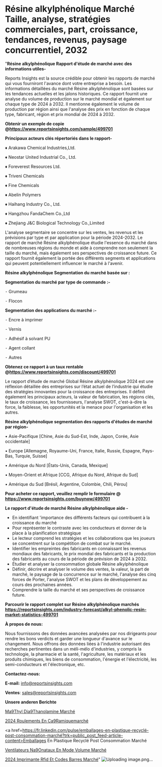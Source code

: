 # Résine alkylphénolique Marché Taille, analyse, stratégies commerciales, part, croissance, tendances, revenus, paysage concurrentiel, 2032

"<strong>Résine alkylphénolique Rapport d'étude de marché avec des informations utiles-</strong>

Reports Insights est la source crédible pour obtenir les rapports de marché qui vous fourniront l'avance dont votre entreprise a besoin. Les informations détaillées du marché Résine alkylphénolique sont basées sur les tendances actuelles et les jalons historiques. Ce rapport fournit une analyse du volume de production sur le marché mondial et également sur chaque type de 2024 à 2032. Il mentionne également le volume de production par région ainsi que l'analyse des prix en fonction de chaque type, fabricant, région et prix mondial de 2024 à 2032.

<strong><b>Obtenir un exemple de copie @</b></strong><a href=https://www.reportsinsights.com/sample/499701><strong><b>https://www.reportsinsights.com/sample/499701</b></strong></a>

<b>Principaux acteurs clés répertoriés dans le rapport-</b>

<b> </b>♦ Arakawa Chemical Industries,Ltd.

♦ Neostar United Industrial Co., Ltd.

♦ Foreverest Resources Ltd.

♦ Triveni Chemicals

♦ Fine Chemicals

♦ Abelin Polymers

♦ Haihang Industry Co., Ltd.

♦ Hangzhou FandaChem Co.,Ltd

♦ Zhejiang J&C Biological Technology Co.,Limited

L'analyse segmentaire se concentre sur les ventes, les revenus et les prévisions par type et par application pour la période 2024-2032. Le rapport de marché Résine alkylphénolique étudie l'essence du marché dans de nombreuses régions du monde et aide à comprendre non seulement la taille du marché, mais également ses perspectives de croissance future. Ce rapport fournit également la portée des différents segments et applications qui peuvent potentiellement influencer le marché à l'avenir.

<strong>Résine alkylphénolique Segmentation du marché basée sur :</strong>

<strong>Segmentation du marché par type de commande :-</strong>

⁃ Grumeau

⁃ Flocon

<strong>Segmentation des applications du marché :-</strong>

⁃ Encre à imprimer

⁃ Vernis

⁃ Adhésif à solvant PU

⁃ Agent collant

⁃ Autres

<strong><b>Obtenez ce rapport à un taux rentable @</b></strong><a href=https://www.reportsinsights.com/discount/499701><strong><b>https://www.reportsinsights.com/discount/499701</b></strong></a>

Le rapport d’étude de marché Global Résine alkylphénolique 2024 est une réflexion détaillée des entreprises sur l’état actuel de l’industrie qui étudie des stratégies innovantes pour la croissance des entreprises. Il définit également les principaux acteurs, la valeur de fabrication, les régions clés, le taux de croissance, les fournisseurs, l'analyse SWOT, c'est-à-dire la force, la faiblesse, les opportunités et la menace pour l'organisation et les autres.

<strong>Résine alkylphénolique segmentation des rapports d'études de marché par région-</strong>

• Asie-Pacifique [Chine, Asie du Sud-Est, Inde, Japon, Corée, Asie occidentale]

• Europe [Allemagne, Royaume-Uni, France, Italie, Russie, Espagne, Pays-Bas, Turquie, Suisse]

• Amérique du Nord [États-Unis, Canada, Mexique]

• Moyen-Orient et Afrique [CCG, Afrique du Nord, Afrique du Sud]

• Amérique du Sud [Brésil, Argentine, Colombie, Chili, Pérou]

<strong>Pour acheter ce rapport, veuillez remplir le formulaire @   <a href=https://www.reportsinsights.com/buynow/499701>https://www.reportsinsights.com/buynow/499701</a></strong>

<strong>Le rapport d'étude de marché Résine alkylphénolique aide -</strong>
<ul>
  <li>En identifiant 'importance des différents facteurs qui contribuent à la croissance du marché</li>
  <li>Pour représenter le contraste avec les conducteurs et donner de la place à la planification stratégique</li>
  <li>Le lecteur comprend les stratégies et les collaborations que les joueurs se concentrent sur la compétition de combat sur le marché.</li>
  <li>Identifier les empreintes des fabricants en connaissant les revenus mondiaux des fabricants, le prix mondial des fabricants et la production des fabricants au cours de la période de prévision de 2024 à 2032.</li>
  <li>Étudier et analyser la consommation globale Résine alkylphénolique</li>
  <li>Définir, décrire et analyser le volume des ventes, la valeur, la part de marché, le paysage de la concurrence sur le marché, l'analyse des cinq forces de Porter, l'analyse SWOT et les plans de développement au cours des prochaines années.</li>
  <li>Comprendre la taille du marché et ses perspectives de croissance future.</li>
</ul>

<strong>Parcourir le rapport complet sur Résine alkylphénolique marchés <a href=https://reportsinsights.com/industry-forecast/alkyl-phenolic-resin-market-statistics-499701>https://reportsinsights.com/industry-forecast/alkyl-phenolic-resin-market-statistics-499701</a></strong>

<strong>À propos de nous:</strong>

Nous fournissons des données avancées analysées par nos dirigeants pour rendre les bons verdicts et garder une longueur d'avance sur le changement. Nous offrons des données liées à l'industrie autorisant des recherches pertinentes dans un méli-mélo d'industries, y compris la technologie, la pharmacie et la santé, l'agriculture, les matériaux et les produits chimiques, les biens de consommation, l'énergie et l'électricité, les semi-conducteurs et l'électronique, etc.

<strong>Contactez-nous:</strong>

<strong>E-mail:</strong> <a href=mailto:info@reportsinsights.com>info@reportsinsights.com</a>

<strong>Ventes</strong>: <a href=mailto:sales@reportsinsights.com>sales@reportsinsights.com</a>

<strong>Unsere anderen Berichte</strong>

<a href=https://www.linkedin.com/pulse/m%C3%A9thyl-di%C3%A9thanolamine-march%C3%A9-2024-taille-part-q7omc/>Ma9Thyl Dia9Thanolamine Marché</a>

<a href=https://www.linkedin.com/pulse/2024-roulements-en-c%C3%A9ramiquemarch%C3%A9-segmentation-ipt7c/>2024 Roulements En Ca9Ramiquemarché</a>

<a href=https://fr.linkedin.com/pulse/emballages-en-plastique-recyclé-post-consommation-marché?trk=public_post_feed-article-content>Emballages En Plastique Recyclé Post Consommation Marché</a>

<a href=https://www.linkedin.com/pulse/ventilateurs-n%C3%A9onataux-en-mode-volume-march%C3%A9-r48jc/>Ventilateurs Na9Onataux En Mode Volume Marché</a>

<a href=https://www.linkedin.com/pulse/2024-imprimante-rfid-et-codes-barres-march%C3%A9-7tdxc/>2024 Imprimante Rfid Et Codes Barres Marché</a>"
![Uploading image.png…]()
